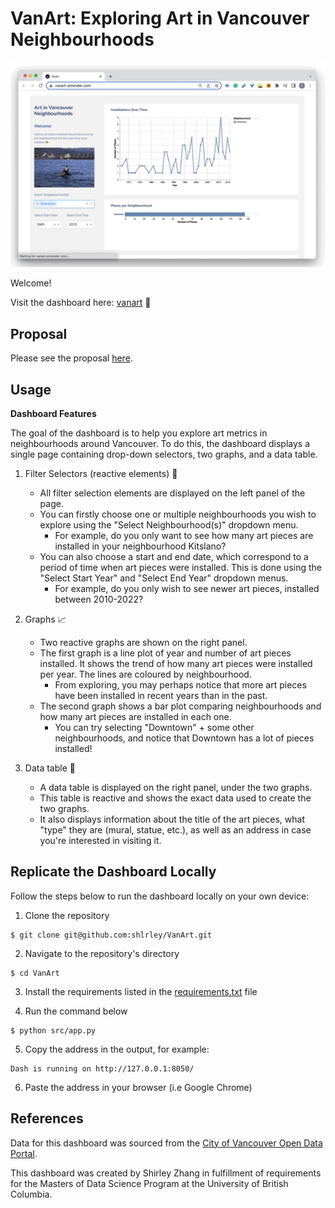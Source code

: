 # VanArt: Exploring Art in Vancouver Neighbourhoods

![vanart](vanart.gif)

Welcome! 

Visit the dashboard here: [vanart](https://vanart.onrender.com/) 🎨 

## Proposal 

Please see the proposal [here](https://github.com/UBC-MDS/VanArt/blob/main/reports/proposal.md).

## Usage 

**Dashboard Features** 

The goal of the dashboard is to help you explore art metrics in neighbourhoods around Vancouver. To do this, the dashboard displays a single page containing drop-down selectors, two graphs, and a data table. 
  
1. Filter Selectors (reactive elements) 🔽
    - All filter selection elements are displayed on the left panel of the page. 
    - You can firstly choose one or multiple neighbourhoods you wish to explore using the "Select Neighbourhood(s)" dropdown menu. 
      - For example, do you only want to see how many art pieces are installed in your neighbourhood Kitslano? 
    - You can also choose a start and end date, which correspond to a period of time when art pieces were installed. This is done using the "Select Start Year" and "Select End Year" dropdown menus. 
      - For example, do you only wish to see newer art pieces, installed between 2010-2022? 

2. Graphs 📈
    - Two reactive graphs are shown on the right panel. 
    - The first graph is a line plot of year and number of art pieces installed. It shows the trend of how many art pieces were installed per year. The lines are coloured by neighbourhood. 
      - From exploring, you may perhaps notice that more art pieces have been installed in recent years than in the past. 
    - The second graph shows a bar plot comparing neighbourhoods and how many art pieces are installed in each one. 
      - You can try selecting "Downtown" + some other neighbourhoods, and notice that Downtown has a lot of pieces installed! 

3. Data table 🧮
    - A data table is displayed on the right panel, under the two graphs. 
    - This table is reactive and shows the exact data used to create the two graphs. 
    - It also displays information about the title of the art pieces, what "type" they are (mural, statue, etc.), as well as an address in case you're interested in visiting it. 


## Replicate the Dashboard Locally 

Follow the steps below to run the dashboard locally on your own device: 

1. Clone the repository 

```
$ git clone git@github.com:shlrley/VanArt.git
```

2. Navigate to the repository's directory 

```
$ cd VanArt
```

3. Install the requirements listed in the [requirements.txt](https://github.com/shlrley/VanArt/blob/main/src/requirements.txt) file 

4. Run the command below 

```
$ python src/app.py
```

5. Copy the address in the output, for example: 

```
Dash is running on http://127.0.0.1:8050/
```

6. Paste the address in your browser (i.e Google Chrome)


## References 

Data for this dashboard was sourced from the [City of Vancouver Open Data Portal](https://opendata.vancouver.ca/explore/dataset/public-art/export/).
  
This dashboard was created by Shirley Zhang in fulfillment of requirements for the Masters of Data Science Program at the University of British Columbia. 
